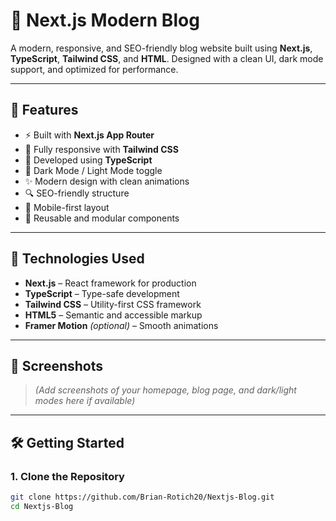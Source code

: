 # 📝 Next.js Modern Blog

A modern, responsive, and SEO-friendly blog website built using **Next.js**, **TypeScript**, **Tailwind CSS**, and **HTML**. Designed with a clean UI, dark mode support, and optimized for performance.

---

## 🚀 Features

- ⚡ Built with **Next.js App Router**
- 🎨 Fully responsive with **Tailwind CSS**
- 🧠 Developed using **TypeScript**
- 🌙 Dark Mode / Light Mode toggle
- ✨ Modern design with clean animations
- 🔍 SEO-friendly structure
- 📱 Mobile-first layout
- 🧩 Reusable and modular components

---

## 📁 Technologies Used

- **Next.js** – React framework for production
- **TypeScript** – Type-safe development
- **Tailwind CSS** – Utility-first CSS framework
- **HTML5** – Semantic and accessible markup
- **Framer Motion** *(optional)* – Smooth animations

---

## 📸 Screenshots

> *(Add screenshots of your homepage, blog page, and dark/light modes here if available)*

---

## 🛠️ Getting Started

### 1. Clone the Repository
```bash
git clone https://github.com/Brian-Rotich20/Nextjs-Blog.git
cd Nextjs-Blog
